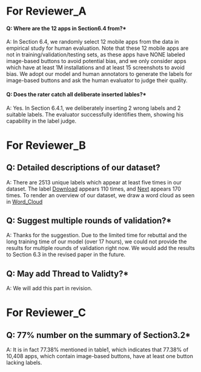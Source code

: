 # For Reviewer_A

#### Q: Where are the 12 apps in Section6.4 from?*

A: In Section 6.4, we randomly select 12 mobile apps from the data in empirical study for human evaluation. Note that these 12 mobile apps are not in training/validation/testing sets, as these apps have NONE labeled image-based buttons to avoid potential bias, and we only consider apps which have at least 1M installations and at least 15 screenshots to avoid bias. We adopt our model and human annotators to generate the labels for image-based buttons and ask the human evaluator to judge their quality.

#### Q: Does the rater catch all deliberate inserted lables?*

A: Yes. In Section 6.4.1, we deliberately inserting 2 wrong labels and 2 suitable labels. The evaluator successfully identifies them, showing his capability in the label judge.


# For Reviewer_B

## Q: Detailed descriptions of our dataset?

A: There are 2513 unique labels which appear at least five times in our dataset. The label <u>Download</u> appears 110 times, and <u>Next</u> appears 170 times. To render an overview of our dataset, we draw a word cloud as seen in [Word_Cloud](https://github.com/icse2020Accessibility/icse2020Accessibility/blob/master/Dataset/wordcloud.png) 

## Q: Suggest multiple rounds of validation?*

A: Thanks for the suggestion. Due to the limited time for rebuttal and the long training time of our model (over 17 hours), we could not provide the results for multiple rounds of validation right now. We would add the results to Section 6.3 in the revised paper in the future. 

## Q: May add Thread to Validty?*
A: We will add this part in revision. 


# For Reviewer_C

## Q: 77% number on the summary of Section3.2*
A: It is in fact 77.38% mentioned in table1, which indicates that 77.38% of 10,408 apps, which contain image-based buttons, have at least one button lacking labels.

